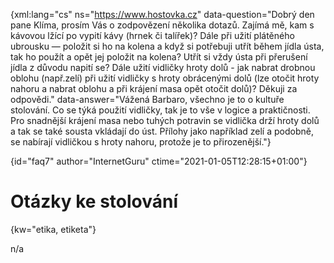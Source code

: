 
{xml:lang="cs" ns="https://www.hostovka.cz" data-question="Dobrý den pane Klíma, prosím Vás o zodpovězení několika dotazů. Zajímá mě, kam s kávovou lžící po vypití kávy (hrnek či talířek)? Dále při užití plátěného ubrousku — položit si ho na kolena a když si potřebuji utřít během jídla ústa, tak ho použít a opět jej položit na kolena? Utřít si vždy ústa při přerušení jídla z důvodu napití se? Dále užití vidličky hroty dolů - jak nabrat drobnou oblohu (např.zelí) při užití vidličky s hroty obrácenými dolů (lze otočit hroty nahoru a nabrat oblohu a při krájení masa opět otočit dolů)? Děkuji za odpovědi." data-answer="Vážená Barbaro, všechno je to o kultuře stolování. Co se týká použití vidličky, tak je to vše v logice a praktičnosti. Pro snadnější krájení masa nebo tuhých potravin se vidlička drží hroty dolů a tak se také sousta vkládají do úst. Přílohy jako například zelí a podobně, se nabírají vidličkou s hroty nahoru, protože je to přirozenější."}

{id="faq7" author="InternetGuru" ctime="2021-01-05T12:28:15+01:00"}

# Otázky ke stolování

{kw="etika, etiketa"}

n/a

